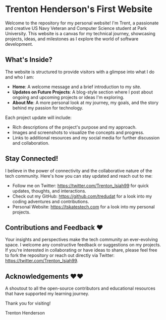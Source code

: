 # Trenton Henderson's First Website

Welcome to the repository for my personal website! I'm Trent, a passionate and creative US Navy Veteran and Computer Science student at Park University. This website is a canvas for my technical journey, showcasing projects, ideas, and milestones as I explore the world of software development.

## What's Inside?

The website is structured to provide visitors with a glimpse into what I do and who I am:

- **Home**: A welcome message and a brief introduction to my site.
- **Updates on Future Projects**: A blog-style section where I post about ongoing and upcoming projects or ideas I'm exploring.
- **About Me**: A more personal look at my journey, my goals, and the story behind my passion for technology.

Each project update will include:
- Rich descriptions of the project's purpose and my approach.
- Images and screenshots to visualize the concepts and progress.
- Links to additional resources and my social media for further discussion and collaboration.

## Stay Connected!

I believe in the power of connectivity and the collaborative nature of the tech community. Here's how you can stay updated and reach out to me:

- Follow me on Twitter: https://twitter.com/Trenton_Isiah99 for quick updates, thoughts, and interactions.
- Check out my GitHub: https://github.com/tredudat for a look into my coding adventures and contributions.
- Personal Website: https://tskatestech.com for a look into my personal projects.

## Contributions and Feedback ♥

Your insights and perspectives make the tech community an ever-evolving space. I welcome any constructive feedback or suggestions on my projects. If you're interested in collaborating or have ideas to share, please feel free to fork the repository or reach out directly via Twitter: https://twitter.com/Trenton_Isiah99.

## Acknowledgements ♥♥

A shoutout to all the open-source contributors and educational resources that have supported my learning journey.

Thank you for visiting!

Trenton Henderson
